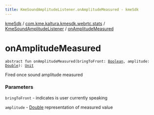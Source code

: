 ```yaml
---
title: KmeSoundAmplitudeListener.onAmplitudeMeasured - kmeSdk
---
```


[kmeSdk](../../index.html) / [com.kme.kaltura.kmesdk.webrtc.stats](../index.html) / [KmeSoundAmplitudeListener](index.html) / [onAmplitudeMeasured](./on-amplitude-measured.html)

# onAmplitudeMeasured

`abstract fun onAmplitudeMeasured(bringToFront: `[`Boolean`](https://kotlinlang.org/api/latest/jvm/stdlib/kotlin/-boolean/index.html)`, amplitude: `[`Double`](https://kotlinlang.org/api/latest/jvm/stdlib/kotlin/-double/index.html)`): `[`Unit`](https://kotlinlang.org/api/latest/jvm/stdlib/kotlin/-unit/index.html)

Fired once sound amplitude measured

### Parameters

`bringToFront` - indicates is user currently speaking

`amplitude` - [Double](https://kotlinlang.org/api/latest/jvm/stdlib/kotlin/-double/index.html) representation of measured value